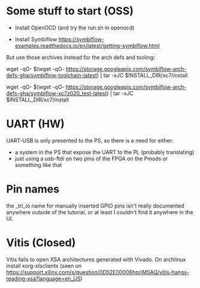 # Some stuff to start (OSS)
- Install OpenOCD (and try the run.sh in openocd)

- Install Symbiflow
https://symbiflow-examples.readthedocs.io/en/latest/getting-symbiflow.html

But use those archives instead for the arch defs and tooling:

wget -qO- $(wget -qO- https://storage.googleapis.com/symbiflow-arch-defs-gha/symbiflow-toolchain-latest) | tar -xJC $INSTALL_DIR/xc7/install

wget -qO- $(wget -qO- https://storage.googleapis.com/symbiflow-arch-defs-gha/symbiflow-xc7z020_test-latest) | tar -xJC $INSTALL_DIR/xc7/install


# UART (HW)

UART-USB is only presented to the PS, so there is a need for either:
- a system in the PS that expose the UART to the PL (probably translating)
- just using a usb-ftdi on two pins of the FPGA on the Pmods or something like that

# Pin names

the _tri_io name for manually inserted GPIO pins isn't really documented anywhere outside of the tutorial, or at least I couldn't find it anywhere in the UI.

# Vitis (Closed)
Vitis fails to open XSA architectures generated with Vivado. On archlinux install xorg-xlsclients (seen on https://support.xilinx.com/s/question/0D52E00006hpriMSAQ/vitis-hangs-reading-xsa?language=en_US)

